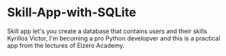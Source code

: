 # Skill-App-with-SQLite
Skill app let's you create a database that contains users and their skills
Kyrillos Victor, I'm becoming a pro Python developver and this is a practical app from the lectures of Elzero Academy.

